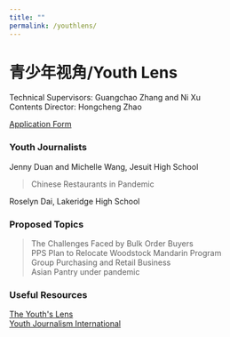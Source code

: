 ```yaml
---
title: ""
permalink: /youthlens/
---
```


# 青少年视角/Youth Lens

Technical Supervisors: Guangchao Zhang and Ni Xu  
Contents Director: Hongcheng Zhao  

[Application Form](https://docs.google.com/forms/d/e/1FAIpQLScK3ahKKd_XjBtZNlOqSQhaRgjLDolodXpg9dIBx3lLu3mbWg/viewform?usp=sf_link)

### Youth Journalists

Jenny Duan and Michelle Wang, Jesuit High School

> Chinese Restaurants in Pandemic  

Roselyn Dai, Lakeridge High School

### Proposed Topics

> The Challenges Faced by Bulk Order Buyers  
> PPS Plan to Relocate Woodstock Mandarin Program  
> Group Purchasing and Retail Business  
> Asian Pantry under pandemic   

### Useful Resources

[The Youth's Lens](https://theyouthslens.com/videography/)  
[Youth Journalism International](http://www.youthjournalism.org/)  
